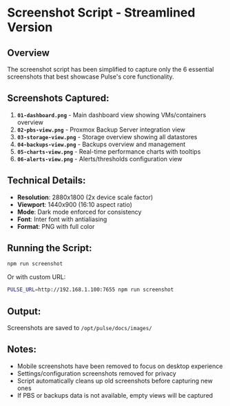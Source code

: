 # Screenshot Script - Streamlined Version

## Overview

The screenshot script has been simplified to capture only the 6 essential screenshots that best showcase Pulse's core functionality.

## Screenshots Captured:

1. **`01-dashboard.png`** - Main dashboard view showing VMs/containers overview
2. **`02-pbs-view.png`** - Proxmox Backup Server integration view
3. **`03-storage-view.png`** - Storage overview showing all datastores
4. **`04-backups-view.png`** - Backups overview and management
5. **`05-charts-view.png`** - Real-time performance charts with tooltips
6. **`06-alerts-view.png`** - Alerts/thresholds configuration view

## Technical Details:

- **Resolution**: 2880x1800 (2x device scale factor)
- **Viewport**: 1440x900 (16:10 aspect ratio)
- **Mode**: Dark mode enforced for consistency
- **Font**: Inter font with antialiasing
- **Format**: PNG with full color

## Running the Script:

```bash
npm run screenshot
```

Or with custom URL:
```bash
PULSE_URL=http://192.168.1.100:7655 npm run screenshot
```

## Output:

Screenshots are saved to `/opt/pulse/docs/images/`

## Notes:

- Mobile screenshots have been removed to focus on desktop experience
- Settings/configuration screenshots removed for privacy
- Script automatically cleans up old screenshots before capturing new ones
- If PBS or backups data is not available, empty views will be captured